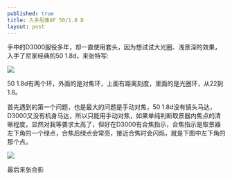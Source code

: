 ```yaml
---
published: true
title: 入手尼康AF 50/1.8 D
layout: post
---
```


手中的D3000服役多年，却一直使用套头，因为想试试大光圈、浅景深的效果，入手了尼家经典的50 1.8d，来张特写:

![](http://img5.pcpop.com/ProductImages/Original/3/3701/003701188.jpg)

50 1.8d有两个环，外面的是对焦环，上面有距离刻度，里面的是光圈环，从22到1.8。


首先遇到的第一个问题，也是最大的问题是手动对焦，50 1.8d没有镜头马达，D3000又没有机身马达，所以只能用手动对焦，如果单纯判断取景器内焦点的清晰程度，显然对我等要求太高了，但好在D3000有合焦指示，合焦指示是取景器左下角的一个绿点，合焦后绿点会常亮，接近合焦时会闪烁，就是下图中左下角的那个点。

![](http://img1.gtimg.com/digi/pics/hv1/211/216/590/38420041.jpg)

最后来张合影